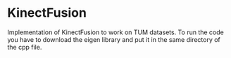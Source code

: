 # KinectFusion
Implementation of KinectFusion to work on TUM datasets.
To run the code you have to download the eigen library and put it in the same directory of the cpp file.
